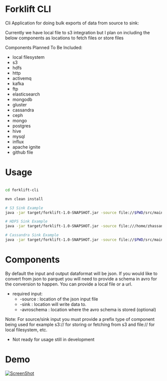 # Forklift CLI	
Cli Application for doing bulk exports of data from source to sink:

Currently we have local file to s3 integration but I plan on including the below components as locations to fetch files or store files


Components Planned To Be Included:

- local filesystem
- s3
- hdfs
- http
- activemq
- kafka
- ftp
- elasticsearch
- mongodb
- gluster
- cassandra
- ceph
- mongo
- postgres
- hive
- mysql
- influx
- apache ignite
- github file


# Usage

```bash

cd forklift-cli

mvn clean install

# S3 Sink Example
java -jar target/forklift-1.0-SNAPSHOT.jar -source file://$PWD/src/main/resources/orders.json?dataformat=json -sink s3://analyticsio-sandbox/demo1/halloffame.parquet?region=us-east-2&dataformat=parquet

# HDFS Sink Example
java -jar target/forklift-1.0-SNAPSHOT.jar -source file:///home/zhassan/Downloads/rocknroll.parquet?dataformat=parquet -sink hdfs://localhost:9000/test5/

# Cassandra Sink Example
java -jar target/forklift-1.0-SNAPSHOT.jar -source file://$PWD/src/main/resources/orders.json?dataformat=json -sink cassandra://localhost:9042?keyspace=product&table=customerOrder

```

# Components

By default the input and output dataformat will be json. If you would like to convert from json to parquet you will need to provide a schema in avro for the conversion to happen. You can provide a local file or a url.



- required input: 
	* -source 	: location of the json input file
	* -sink 	: location will write data to.
	* -avroschema 	: location where the avro schema is stored (optional)

Note: For source/sink input you must provide a prefix type of component being used for example s3:// for storing or fetching from s3 and file:// for local filesystem, etc.


- Not ready for usage still in development



# Demo

[![ScreenShot](https://raw.githubusercontent.com/zmhassan/kafka-s3-exporter/master/imgs/S3VimeoParquet.png)](https://vimeo.com/207705541)

